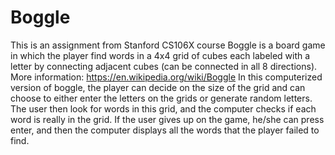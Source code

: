 # Boggle
This is an assignment from Stanford CS106X course
Boggle is a board game in which the player find words in a 4x4 grid of cubes each labeled with a letter by connecting adjacent cubes (can be connected in all 8 directions). More information: https://en.wikipedia.org/wiki/Boggle
In this computerized version of boggle, the player can decide on the size of the grid and can choose to either enter the letters on the grids or generate random letters. The user then look for words in this grid, and the computer checks if each word is really in the grid. If the user gives up on the game, he/she can press enter, and then the computer displays all the words that the player failed to find.
